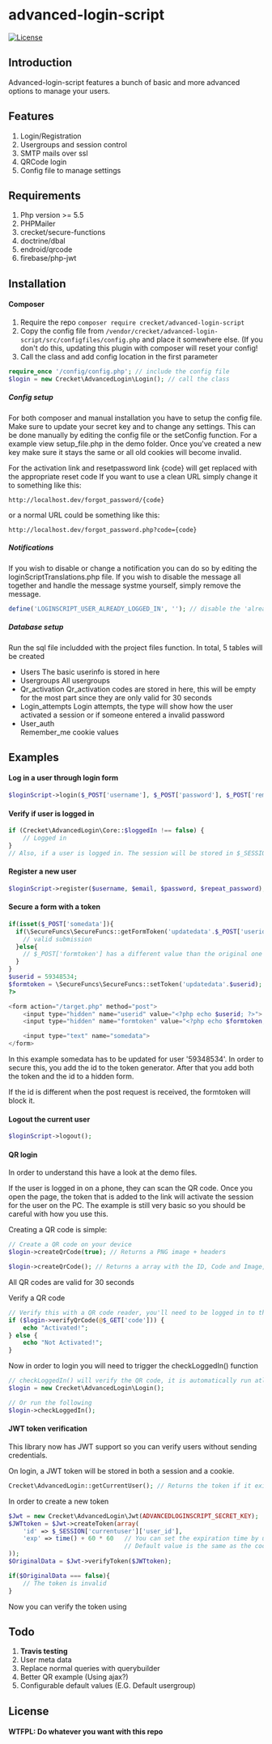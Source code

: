 # advanced-login-script

[![License](https://poser.pugx.org/crecket/advanced-login-script/license)](https://packagist.org/packages/crecket/advanced-login-script)

## Introduction
Advanced-login-script features a bunch of basic and more advanced options to manage your users.

## Features
1. Login/Registration
2. Usergroups and session control
3. SMTP mails over ssl
4. QRCode login
5. Config file to manage settings

## Requirements
1. Php version >= 5.5
2. PHPMailer 
3. crecket/secure-functions
3. doctrine/dbal
4. endroid/qrcode
5. firebase/php-jwt


## Installation
#### Composer
1. Require the repo ```composer require crecket/advanced-login-script```
2. Copy the config file from `/vendor/crecket/advanced-login-script/src/configfiles/config.php` and place it somewhere else. (If you don't do this, updating this plugin with composer will reset your config!
3. Call the class and add config location in the first parameter
```PHP
require_once '/config/config.php'; // include the config file
$login = new Crecket\AdvancedLogin\Login(); // call the class
```

##### Config setup

For both composer and manual installation you have to setup the config file. Make sure to update your secret key and to change any settings. This can be done manually by editing the config file or the setConfig function. For a example view setup_file.php in the demo folder. Once you've created a new key make sure it stays the same or all old cookies will become invalid.

For the activation link and resetpassword link {code} will get replaced with the appropriate reset code
If you want to use a clean URL simply change it to something like this:

`http://localhost.dev/forgot_password/{code}`

or a normal URL could be something like this:

`http://localhost.dev/forgot_password.php?code={code}`

##### Notifications

If you wish to disable or change a notification you can do so by editing the loginScriptTranslations.php file. 
If you wish to disable the message all together and handle the message systme yourself, simply remove the message.

```PHP
define('LOGINSCRIPT_USER_ALREADY_LOGGED_IN', ''); // disable the 'already logged in message' like this
```

##### Database setup

Run the sql file includded with the project files function. In total, 5 tables will be created
- Users
The basic userinfo is stored in here
- Usergroups
All usergroups
- Qr_activation
Qr_activation codes are stored in here, this will be empty for the most part since they are only valid for 30 seconds
- Login_attempts
Login attempts, the type will show how the user activated a session or if someone entered a invalid password
- User_auth  
Remember_me cookie values

## Examples

#### Log in a user through login form
```PHP
$loginScript->login($_POST['username'], $_POST['password'], $_POST['remember_me']);
```

#### Verify if user is logged in

```PHP
if (Crecket\AdvancedLogin\Core::$loggedIn !== false) {
    // Logged in
}
// Also, if a user is logged in. The session will be stored in $_SESSION['currentuser']
```

#### Register a new user
```PHP
$loginScript->register($username, $email, $password, $repeat_password);
```

#### Secure a form with a token
```PHP
if(isset($_POST['somedata']){
  if(\SecureFuncs\SecureFuncs::getFormToken('updatedata'.$_POST['userid'], $_POST['formtoken'])){
    // valid submission
  }else{
    // $_POST['formtoken'] has a different value than the original one that was sent with the form data
  }
}
$userid = 59348534;
$formtoken = \SecureFuncs\SecureFuncs::setToken('updatedata'.$userid);
?>

<form action="/target.php" method="post">
	<input type="hidden" name="userid" value="<?php echo $userid; ?>">
	<input type="hidden" name="formtoken" value="<?php echo $formtoken; ?>">

	<input type="text" name="somedata">
</form>
```
In this example somedata has to be updated for user '59348534'. In order to secure this, you add the id to the token generator. After that you add both the token and the id to a hidden form.

If the id is different when the post request is received, the formtoken will block it.

#### Logout the current user
```PHP
$loginScript->logout();
```

#### QR login
In order to understand this have a look at the demo files. 

If the user is logged in on a phone, they can scan the QR code. Once you open the page, the token that is added to the link will activate the session for the user on the PC. The example is still very basic so you should be careful with how you use this.

Creating a QR code is simple:
```PHP
// Create a QR code on your device
$login->createQrCode(true); // Returns a PNG image + headers

$login->createQrCode(); // Returns a array with the ID, Code and Image, you'll need to generate the QR code yourself
```
All QR codes are valid for 30 seconds

Verify a QR code
```PHP
// Verify this with a QR code reader, you'll need to be logged in to the website in order to activate the code
if ($login->verifyQrCode(@$_GET['code'])) {
    echo "Activated!";
} else {
    echo "Not Activated!";
}
```

Now in order to login you will need to trigger the checkLoggedIn() function

```PHP
// checkLoggedIn() will verify the QR code, it is automatically run atleast once when you create the Login class
$login = new Crecket\AdvancedLogin\Login();

// Or run the following 
$login->checkLoggedIn();
```


#### JWT token verification

This library now has JWT support so you can verify users without sending credentials.

On login, a JWT token will be stored in both a session and a cookie.
```PHP
Crecket\AdvancedLogin::getCurrentUser(); // Returns the token if it exists
```

In order to create a new token
```PHP
$Jwt = new Crecket\AdvancedLogin\Jwt(ADVANCEDLOGINSCRIPT_SECRET_KEY);
$JWTtoken = $Jwt->createToken(array(
    'id' => $_SESSION['currentuser']['user_id'],
    'exp' => time() + 60 * 60   // You can set the expiration time by using the 'exp' tag
                                // Default value is the same as the cookie expiration time
));
$OriginalData = $Jwt->verifyToken($JWTtoken);

if($OriginalData === false){
    // The token is invalid
}
```

Now you can verify the token using

## Todo
1. **Travis testing**
2. User meta data
3. Replace normal queries with querybuilder
4. Better QR example (Using ajax?)
5. Configurable default values (E.G. Default usergroup)


## License
#### WTFPL: Do whatever you want with this repo

